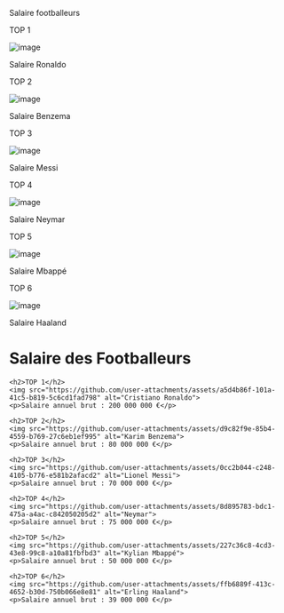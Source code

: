 Salaire footballeurs

TOP 1

![image](https://github.com/user-attachments/assets/a5d4b86f-101a-41c5-b819-5c6cd1fad798)

Salaire Ronaldo



TOP 2

![image](https://github.com/user-attachments/assets/d9c82f9e-85b4-4559-b769-27c6eb1ef995)

Salaire Benzema

TOP 3

![image](https://github.com/user-attachments/assets/0cc2b044-c248-4105-b776-e581b2afacd2)

Salaire Messi

TOP 4

![image](https://github.com/user-attachments/assets/8d895783-bdc1-475a-a4ac-c842050205d2)

Salaire Neymar

TOP 5

![image](https://github.com/user-attachments/assets/227c36c8-4cd3-43e8-99c8-a10a81fbfbd3)

Salaire Mbappé

TOP 6 

![image](https://github.com/user-attachments/assets/ffb6889f-413c-4652-b30d-750b066e8e81)

Salaire Haaland


<!DOCTYPE html>
<html lang="fr">
<head>
    <meta charset="UTF-8">
    <meta name="viewport" content="width=device-width, initial-scale=1.0">
    <title>Salaire des Footballeurs</title>
</head>
<body>
    <h1>Salaire des Footballeurs</h1>
    
    <h2>TOP 1</h2>
    <img src="https://github.com/user-attachments/assets/a5d4b86f-101a-41c5-b819-5c6cd1fad798" alt="Cristiano Ronaldo">
    <p>Salaire annuel brut : 200 000 000 €</p>
    
    <h2>TOP 2</h2>
    <img src="https://github.com/user-attachments/assets/d9c82f9e-85b4-4559-b769-27c6eb1ef995" alt="Karim Benzema">
    <p>Salaire annuel brut : 80 000 000 €</p>

    <h2>TOP 3</h2>
    <img src="https://github.com/user-attachments/assets/0cc2b044-c248-4105-b776-e581b2afacd2" alt="Lionel Messi">
    <p>Salaire annuel brut : 70 000 000 €</p>

    <h2>TOP 4</h2>
    <img src="https://github.com/user-attachments/assets/8d895783-bdc1-475a-a4ac-c842050205d2" alt="Neymar">
    <p>Salaire annuel brut : 75 000 000 €</p>

    <h2>TOP 5</h2>
    <img src="https://github.com/user-attachments/assets/227c36c8-4cd3-43e8-99c8-a10a81fbfbd3" alt="Kylian Mbappé">
    <p>Salaire annuel brut : 50 000 000 €</p>

    <h2>TOP 6</h2>
    <img src="https://github.com/user-attachments/assets/ffb6889f-413c-4652-b30d-750b066e8e81" alt="Erling Haaland">
    <p>Salaire annuel brut : 39 000 000 €</p>

</body>
</html>



      
   

